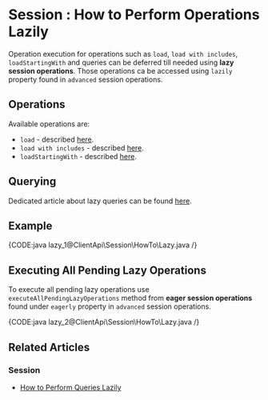 # Session : How to Perform Operations Lazily

Operation execution for operations such as `load`, `load with includes`, `loadStartingWith` and queries can be deferred till needed using **lazy session operations**. Those operations ca be accessed using `lazily` property found in `advanced` session operations.

## Operations

Available operations are:

- `load` - described [here](../../../client-api/session/loading-entities#load).
- `load with includes` - described [here](../../../client-api/session/loading-entities#load-with-includes).
- `loadStartingWith` - described [here](../../../client-api/session/loading-entities#loadstartingwith).

## Querying

Dedicated article about lazy queries can be found [here](../../../client-api/session/querying/how-to-perform-queries-lazily).

## Example

{CODE:java lazy_1@ClientApi\Session\HowTo\Lazy.java /}

## Executing All Pending Lazy Operations

To execute all pending lazy operations use `executeAllPendingLazyOperations` method from **eager session operations** found under `eagerly` property in `advanced` session operations.

{CODE:java lazy_2@ClientApi\Session\HowTo\Lazy.java /}

## Related Articles

### Session

- [How to Perform Queries Lazily](../../../client-api/session/querying/how-to-perform-queries-lazily)
